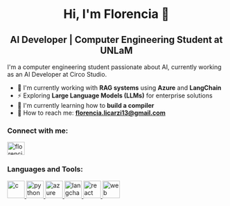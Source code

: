 <h1 align="center">Hi, I'm Florencia 👋</h1>
<h2 align="center">AI Developer | Computer Engineering Student at UNLaM</h2>

I'm a computer engineering student passionate about AI, currently working as an AI Developer at Circo Studio.

- 🤖 I'm currently working with **RAG systems** using **Azure** and **LangChain**
- ⚡ Exploring **Large Language Models (LLMs)** for enterprise solutions
- 🔧 I'm currently learning how to **build a compiler**
- 💬 How to reach me: **florencia.licarzi13@gmail.com**

<h3 align="left">Connect with me:</h3>
<p align="left">
<a href="https://www.linkedin.com/in/florencia-licarzi/" target="blank"><img align="center" src="https://raw.githubusercontent.com/rahuldkjain/github-profile-readme-generator/master/src/images/icons/Social/linked-in-alt.svg" alt="florencia licarzi" height="30" width="40" /></a>
</p>
<h3 align="left">Languages and Tools:</h3>
<p align="left"> 
<a href="https://www.cprogramming.com/" target="_blank" rel="noreferrer"> <img src="https://upload.wikimedia.org/wikipedia/commons/1/19/C_Logo.png" alt="c" width="40" height="40"/> </a> 
<a href="https://www.python.org" target="_blank" rel="noreferrer"> <img src="https://upload.wikimedia.org/wikipedia/commons/thumb/c/c3/Python-logo-notext.svg/1200px-Python-logo-notext.svg.png" alt="python" width="40" height="40"/> </a> 
<a href="https://azure.microsoft.com/" target="_blank" rel="noreferrer"> <img src="https://upload.wikimedia.org/wikipedia/commons/thumb/f/fa/Microsoft_Azure.svg/2048px-Microsoft_Azure.svg.png" alt="azure" width="40" height="40"/> </a> 
<a href="https://langchain.com/" target="_blank" rel="noreferrer"> <img src="https://logo.svgcdn.com/s/langchain-dark-8x.png" alt="langchain" width="40" height="40"/> </a> 
<a href="https://reactjs.org/" target="_blank" rel="noreferrer"> <img src="https://upload.wikimedia.org/wikipedia/commons/thumb/a/a7/React-icon.svg/2300px-React-icon.svg.png" alt="react" width="40" height="40"/> </a> 
<a href="https://developer.mozilla.org/en-US/docs/Web/HTML" target="_blank" rel="noreferrer"> <img src="https://imakestuff.online/wp-content/uploads/2019/12/HTML-CSS-JS-Logo.png" alt="web" width="40" height="40"/> </a> 
</p>
